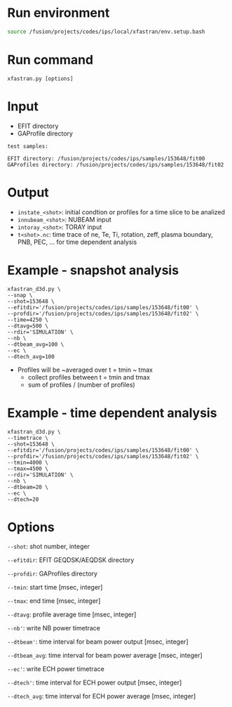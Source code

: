 # Run environment

```bash
source /fusion/projects/codes/ips/local/xfastran/env.setup.bash
```

# Run command

```
xfastran.py [options]
```

# Input

- EFIT directory 
- GAProfile directory

```
test samples:

EFIT directory: /fusion/projects/codes/ips/samples/153648/fit00
GAProfiles directory: /fusion/projects/codes/ips/samples/153648/fit02
```

# Output 

- `instate_<shot>`: initial condtion or profiles for a time slice to be analized
- `innubeam_<shot>`: NUBEAM input
- `intoray_<shot>`: TORAY input
- `t<shot>.nc`: time trace of ne, Te, Ti, rotation, zeff, plasma boundary, PNB, PEC, ... for time dependent analysis

# Example - snapshot analysis

```
xfastran_d3d.py \
--snap \
--shot=153648 \
--efitdir='/fusion/projects/codes/ips/samples/153648/fit00' \
--profdir='/fusion/projects/codes/ips/samples/153648/fit02' \
--time=4250 \
--dtavg=500 \
--rdir='SIMULATION' \
--nb \
--dtbeam_avg=100 \
--ec \
--dtech_avg=100
```

- Profiles will be ~averaged over t = tmin ~ tmax
	- collect profiles between t = tmin and tmax
	- sum of profiles / (number of profiles)

# Example - time dependent analysis

```
xfastran_d3d.py \
--timetrace \
--shot=153648 \
--efitdir='/fusion/projects/codes/ips/samples/153648/fit00' \
--profdir='/fusion/projects/codes/ips/samples/153648/fit02' \
--tmin=4000 \
--tmax=4500 \
--rdir='SIMULATION' \
--nb \
--dtbeam=20 \
--ec \
--dtech=20
```

# Options

`--shot`: shot number, integer

`--efitdir`: EFIT GEQDSK/AEQDSK directory

`--profdir`: GAProfiles directory

`--tmin`: start time [msec, integer]

`--tmax`: end time [msec, integer]

`--dtavg`: profile average time [msec, integer]

`--nb'`: write NB power timetrace

`--dtbeam'`: time interval for beam power output [msec, integer]

`--dtbeam_avg`: time interval for beam power average [msec, integer]

`--ec'`: write ECH power timetrace

`--dtech'`: time interval for ECH power output [msec, integer]

`--dtech_avg`: time interval for ECH power average [msec, integer]
